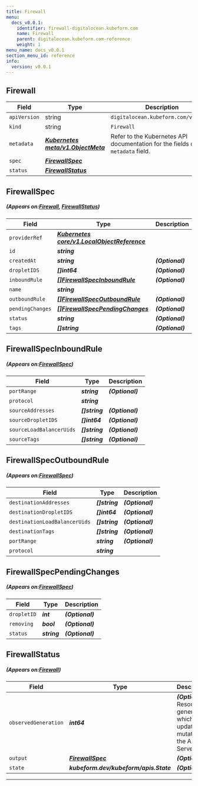 ```yaml
---
title: Firewall
menu:
  docs_v0.0.1:
    identifier: firewall-digitalocean.kubeform.com
    name: Firewall
    parent: digitalocean.kubeform.com-reference
    weight: 1
menu_name: docs_v0.0.1
section_menu_id: reference
info:
  version: v0.0.1
---
```


## Firewall
| Field | Type | Description |
| ------ | ----- | ----------- |
| `apiVersion` | string | `digitalocean.kubeform.com/v1alpha1` |
|    `kind` | string | `Firewall` |
| `metadata` | ***[Kubernetes meta/v1.ObjectMeta](https://kubernetes.io/docs/reference/generated/kubernetes-api/v1.13/#objectmeta-v1-meta)***|Refer to the Kubernetes API documentation for the fields of the `metadata` field.|
| `spec` | ***[FirewallSpec](#FirewallSpec)***||
| `status` | ***[FirewallStatus](#FirewallStatus)***||
## FirewallSpec
##### (Appears on:[Firewall](#Firewall), [FirewallStatus](#FirewallStatus))
| Field | Type | Description |
| ------ | ----- | ----------- |
| `providerRef` | ***[Kubernetes core/v1.LocalObjectReference](https://kubernetes.io/docs/reference/generated/kubernetes-api/v1.13/#localobjectreference-v1-core)***||
| `id` | ***string***||
| `createdAt` | ***string***| ***(Optional)*** |
| `dropletIDS` | ***[]int64***| ***(Optional)*** |
| `inboundRule` | ***[[]FirewallSpecInboundRule](#FirewallSpecInboundRule)***| ***(Optional)*** |
| `name` | ***string***||
| `outboundRule` | ***[[]FirewallSpecOutboundRule](#FirewallSpecOutboundRule)***| ***(Optional)*** |
| `pendingChanges` | ***[[]FirewallSpecPendingChanges](#FirewallSpecPendingChanges)***| ***(Optional)*** |
| `status` | ***string***| ***(Optional)*** |
| `tags` | ***[]string***| ***(Optional)*** |
## FirewallSpecInboundRule
##### (Appears on:[FirewallSpec](#FirewallSpec))
| Field | Type | Description |
| ------ | ----- | ----------- |
| `portRange` | ***string***| ***(Optional)*** |
| `protocol` | ***string***||
| `sourceAddresses` | ***[]string***| ***(Optional)*** |
| `sourceDropletIDS` | ***[]int64***| ***(Optional)*** |
| `sourceLoadBalancerUids` | ***[]string***| ***(Optional)*** |
| `sourceTags` | ***[]string***| ***(Optional)*** |
## FirewallSpecOutboundRule
##### (Appears on:[FirewallSpec](#FirewallSpec))
| Field | Type | Description |
| ------ | ----- | ----------- |
| `destinationAddresses` | ***[]string***| ***(Optional)*** |
| `destinationDropletIDS` | ***[]int64***| ***(Optional)*** |
| `destinationLoadBalancerUids` | ***[]string***| ***(Optional)*** |
| `destinationTags` | ***[]string***| ***(Optional)*** |
| `portRange` | ***string***| ***(Optional)*** |
| `protocol` | ***string***||
## FirewallSpecPendingChanges
##### (Appears on:[FirewallSpec](#FirewallSpec))
| Field | Type | Description |
| ------ | ----- | ----------- |
| `dropletID` | ***int***| ***(Optional)*** |
| `removing` | ***bool***| ***(Optional)*** |
| `status` | ***string***| ***(Optional)*** |
## FirewallStatus
##### (Appears on:[Firewall](#Firewall))
| Field | Type | Description |
| ------ | ----- | ----------- |
| `observedGeneration` | ***int64***| ***(Optional)*** Resource generation, which is updated on mutation by the API Server.|
| `output` | ***[FirewallSpec](#FirewallSpec)***| ***(Optional)*** |
| `state` | ***kubeform.dev/kubeform/apis.State***| ***(Optional)*** |
---
